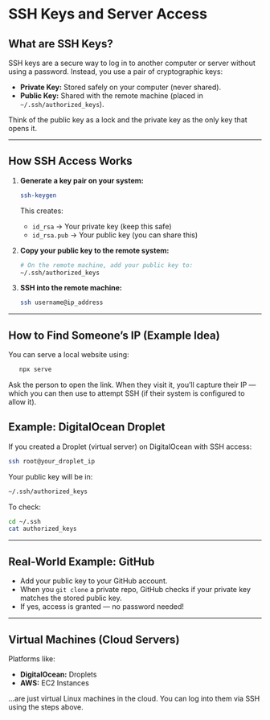 # SSH Keys and Server Access

## What are SSH Keys?

SSH keys are a secure way to log in to another computer or server without using a password. Instead, you use a pair of cryptographic keys:

- **Private Key:** Stored safely on your computer (never shared).
- **Public Key:** Shared with the remote machine (placed in `~/.ssh/authorized_keys`).

Think of the public key as a lock and the private key as the only key that opens it.

---

## How SSH Access Works

1. **Generate a key pair on your system:**

   ```bash
   ssh-keygen
   ```

   This creates:

   - `id_rsa` → Your private key (keep this safe)
   - `id_rsa.pub` → Your public key (you can share this)

2. **Copy your public key to the remote system:**

   ```bash
   # On the remote machine, add your public key to:
   ~/.ssh/authorized_keys
   ```

3. **SSH into the remote machine:**

   ```bash
   ssh username@ip_address
   ```

---

## How to Find Someone’s IP (Example Idea)

You can serve a local website using:

```bash
   npx serve
```

Ask the person to open the link. When they visit it, you’ll capture their IP — which you can then use to attempt SSH (if their system is configured to allow it).

## Example: DigitalOcean Droplet

If you created a Droplet (virtual server) on DigitalOcean with SSH access:

```bash
ssh root@your_droplet_ip
```

Your public key will be in:

```bash
~/.ssh/authorized_keys
```

To check:

```bash
cd ~/.ssh
cat authorized_keys
```

---

## Real-World Example: GitHub

- Add your public key to your GitHub account.
- When you `git clone` a private repo, GitHub checks if your private key matches the stored public key.
- If yes, access is granted — no password needed!

---

## Virtual Machines (Cloud Servers)

Platforms like:

- **DigitalOcean:** Droplets
- **AWS:** EC2 Instances

...are just virtual Linux machines in the cloud. You can log into them via SSH using the steps above.

